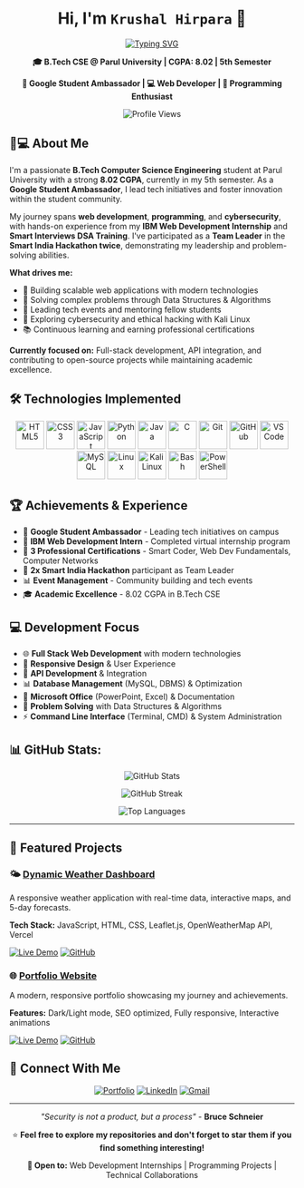 <div align="center">

# Hi, I'm **`Krushal Hirpara`** 👋

[![Typing SVG](https://readme-typing-svg.herokuapp.com?font=Fira+Code&size=22&duration=3000&pause=1000&color=00D9FF&center=true&vCenter=true&width=600&lines=B.Tech+CSE+Student;Google+Student+Ambassador;Full+Stack+Developer;Programming+Enthusiast)](https://github.com/KRUSHAL2956)

**🎓 B.Tech CSE @ Parul University | CGPA: 8.02 | 5th Semester**

**🌟 Google Student Ambassador | 💻 Web Developer | 🚀 Programming Enthusiast**

</div>

<div align="center">

![Profile Views](https://komarev.com/ghpvc/?username=KRUSHAL2956&color=00d9ff&style=flat-square&label=Profile+Views)

</div>

## 👨💻 About Me

I'm a passionate **B.Tech Computer Science Engineering** student at Parul University with a strong **8.02 CGPA**, currently in my 5th semester. As a **Google Student Ambassador**, I lead tech initiatives and foster innovation within the student community.

My journey spans **web development**, **programming**, and **cybersecurity**, with hands-on experience from my **IBM Web Development Internship** and **Smart Interviews DSA Training**. I've participated as a **Team Leader** in the **Smart India Hackathon twice**, demonstrating my leadership and problem-solving abilities.

**What drives me:**
- 🚀 Building scalable web applications with modern technologies
- 🎯 Solving complex problems through Data Structures & Algorithms
- 🌟 Leading tech events and mentoring fellow students
- 🔐 Exploring cybersecurity and ethical hacking with Kali Linux
- 📚 Continuous learning and earning professional certifications

**Currently focused on:** Full-stack development, API integration, and contributing to open-source projects while maintaining academic excellence.

## 🛠️ Technologies Implemented

<div align="center">

<img src="https://skillicons.dev/icons?i=html" height="50" alt="HTML5" title="HTML5" />
<img src="https://skillicons.dev/icons?i=css" height="50" alt="CSS3" title="CSS3" />
<img src="https://skillicons.dev/icons?i=js" height="50" alt="JavaScript" title="JavaScript" />
<img src="https://skillicons.dev/icons?i=python" height="50" alt="Python" title="Python" />
<img src="https://skillicons.dev/icons?i=java" height="50" alt="Java" title="Java" />
<img src="https://skillicons.dev/icons?i=c" height="50" alt="C" title="C" />
<img src="https://skillicons.dev/icons?i=git" height="50" alt="Git" title="Git" />
<img src="https://skillicons.dev/icons?i=github" height="50" alt="GitHub" title="GitHub" />
<img src="https://skillicons.dev/icons?i=vscode" height="50" alt="VS Code" title="VS Code" />
<img src="https://skillicons.dev/icons?i=mysql" height="50" alt="MySQL" title="MySQL" />
<img src="https://skillicons.dev/icons?i=linux" height="50" alt="Linux" title="Linux" />
<img src="https://www.kali.org/images/kali-dragon-icon.svg" height="50" alt="Kali Linux" title="Kali Linux" />
<img src="https://skillicons.dev/icons?i=bash" height="50" alt="Bash" title="Bash" />
<img src="https://skillicons.dev/icons?i=powershell" height="50" alt="PowerShell" title="PowerShell" />

</div>

## 🏆 Achievements & Experience

- 🌟 **Google Student Ambassador** - Leading tech initiatives on campus
- 🥇 **IBM Web Development Intern** - Completed virtual internship program
- 📜 **3 Professional Certifications** - Smart Coder, Web Dev Fundamentals, Computer Networks
- 🎯 **2x Smart India Hackathon** participant as Team Leader
- 📊 **Event Management** - Community building and tech events
- 🎓 **Academic Excellence** - 8.02 CGPA in B.Tech CSE

## 💻 Development Focus

- 🌐 **Full Stack Web Development** with modern technologies
- 📱 **Responsive Design** & User Experience
- 🚀 **API Development** & Integration
- 📊 **Database Management** (MySQL, DBMS) & Optimization
- 💼 **Microsoft Office** (PowerPoint, Excel) & Documentation
- 🔧 **Problem Solving** with Data Structures & Algorithms
- ⚡ **Command Line Interface** (Terminal, CMD) & System Administration

## 📊 GitHub Stats:
<p align="center">
  <img src="https://github-readme-stats.vercel.app/api?username=KRUSHAL2956&theme=dark&hide_border=false&include_all_commits=false&count_private=false" alt="GitHub Stats">
</p>

<p align="center">
  <img src="https://nirzak-streak-stats.vercel.app/?user=KRUSHAL2956&theme=dark&hide_border=false" alt="GitHub Streak">
</p>

<p align="center">
  <img src="https://github-readme-stats.vercel.app/api/top-langs/?username=KRUSHAL2956&theme=dark&hide_border=false&include_all_commits=false&count_private=false&layout=compact" alt="Top Languages">
</p>

---

## 🎯 Featured Projects

### 🌤️ [Dynamic Weather Dashboard](https://krushal-weather-dashboard.vercel.app/)
A responsive weather application with real-time data, interactive maps, and 5-day forecasts.

**Tech Stack:** JavaScript, HTML, CSS, Leaflet.js, OpenWeatherMap API, Vercel

[![Live Demo](https://img.shields.io/badge/Live-Demo-brightgreen)](https://krushal-weather-dashboard.vercel.app/)
[![GitHub](https://img.shields.io/badge/GitHub-Repository-blue)](https://github.com/KRUSHAL2956/dynamic-weather-dashboard)

### 🌐 [Portfolio Website](https://krushal-portfolio.vercel.app/)
A modern, responsive portfolio showcasing my journey and achievements.

**Features:** Dark/Light mode, SEO optimized, Fully responsive, Interactive animations

[![Live Demo](https://img.shields.io/badge/Live-Demo-brightgreen)](https://krushal-portfolio.vercel.app/)
[![GitHub](https://img.shields.io/badge/GitHub-Repository-blue)](https://github.com/KRUSHAL2956/Portfolio)

## 🤝 Connect With Me

<div align="center">

[![Portfolio](https://img.shields.io/badge/Portfolio-FF5722?style=for-the-badge&logo=todoist&logoColor=white)](https://krushal-portfolio.vercel.app/)
[![LinkedIn](https://img.shields.io/badge/LinkedIn-0077B5?style=for-the-badge&logo=linkedin&logoColor=white)](https://linkedin.com/in/krushal-hirpara-29y05)
[![Gmail](https://img.shields.io/badge/Gmail-D14836?style=for-the-badge&logo=gmail&logoColor=white)](mailto:krushalhirpara.connect@gmail.com)

</div>

---

<div align="center">

*"Security is not a product, but a process"* - **Bruce Schneier**

⭐ **Feel free to explore my repositories and don't forget to star them if you find something interesting!**

**💼 Open to:** Web Development Internships | Programming Projects | Technical Collaborations

</div>
